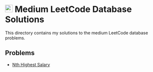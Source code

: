 # <img src="https://www.svgrepo.com/show/408266/yellow-circle.svg" width="25px" height="25px"></img> Medium LeetCode Database Solutions

This directory contains my solutions to the medium LeetCode database problems.

## Problems

- [Nth Highest Salary](./Nth%20Highest%20Salary/README.md)
